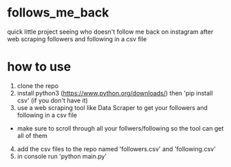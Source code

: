# follows_me_back
quick little project seeing who doesn't follow me back on instagram after web scraping followers and following in a csv file


# how to use
1. clone the repo
2. install python3 (https://www.python.org/downloads/) then 'pip install csv' (if you don't have it)
3. use a web scraping tool like Data Scraper to get your followers and following in a csv file
- make sure to scroll through all your follwers/following so the tool can get all of them
4. add the csv files to the repo named 'followers.csv' and 'following.csv'
5. in console run 'python main.py'

